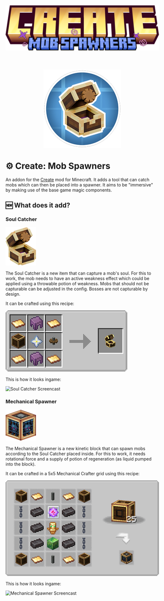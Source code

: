 <p align="center">
  <img src="docs/title_image.png" alt="Title"/>
</p>
<div style="height: 32px"></div>
<p align="center">
  <img src="docs/addon_icon.png" alt="Icon"/>
</p>

# ⚙️ Create: Mob Spawners
An addon for the [Create](https://github.com/Creators-of-Create/Create) mod for Minecraft. It adds a tool that can catch mobs which can then be placed into a spawner. It aims to be "immersive" by making use of the base game magic components.

## 🆕 What does it add?
### Soul Catcher

![Soul Catcher](docs/soul_catcher.png)

The Soul Catcher is a new item that can capture a mob's soul.
For this to work, the mob needs to have an active weakness effect which could be applied using a throwable potion of weakness.
Mobs that should not be capturable can be adjusted in the config. Bosses are not capturable by design.

It can be crafted using this recipe:

![Soul Catcher Recipe](docs/recipe_soul_catcher.png)

This is how it looks ingame:

![Soul Catcher Screencast](docs/soul_catcher_anim.webp)

### Mechanical Spawner

![Mechanical Spawner](docs/mechanical_spawner.png)

The Mechanical Spawner is a new kinetic block that can spawn mobs according to the Soul Catcher placed inside.
For this to work, it needs rotational force and a supply of potion of regeneration (as liquid pumped into the block).

It can be crafted in a 5x5 Mechanical Crafter grid using this recipe:

![Mechanical Spawner Recipe](docs/recipe_mechanical_spawner.png)

This is how it looks ingame:

![Mechanical Spawner Screencast](docs/mechanical_spawner_anim.webp)